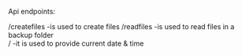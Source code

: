 Api endpoints:


 /createfiles -is used to create files
 /readfiles -is used to read  files in a backup  folder  
 / -it is used to provide current date & time